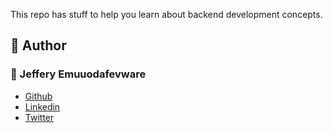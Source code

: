 This repo has stuff to help you learn about backend development concepts.

## :pencil: **Author**
### :man: Jeffery Emuuodafevware
- [Github](https://github.com/goldenjeffempire)
- [Linkedin](https://www.linkedin.com/in/jeffery-emuodafevware)
- [Twitter](https://x.com/goldenjeffemp)
